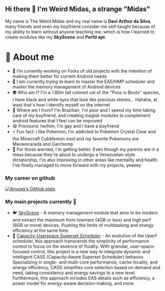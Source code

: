 ## Hi there 👋 I'm Weird Midas, a strange "Midas"

My name is The Weird Midas and my real name is **Davi Arthur da Silva**, many friends and even my boyfriend consider me self-taught because of my ability to learn without anyone teaching me, which is how I learned to create modules like my **SkyScene** and **Perfd opt**.

# 🫠 About me

- 🔭 I’m currently working on Forks of old projects with the intention of making them better for current Android needs
- 🌱 I am currently trying to learn to master the EAS/HMP scheduler and master the memory management of Android devices
- 👽 Who am I? I'm a 1.80m tall colored cat of the "Puss in Boots" species, I have black and white eyes that look like precious stones... Hahaha, at least that's how I identify myself on the internet
- 👣 Where am I from? I'm Brazilian, I'm poor and I spend my time taking care of my boyfriend, and creating magisk modules to complement android features that I feel can be improved
- 😄 Pronouns: he/him, I'm gay and I have a boyfriend
- ⚡ Fun fact: I like Pokemon, I'm addicted to Pokemon Crystal Clear and the Minecraft Cubblemon mod and my favorite Pokemons are Meowscarada and Garchomp
- 🥰 For those worried, I'm getting better. Even though my parents are in a mess because they're about to undergo a Venezuelan-style dictatorship, I'm also improving in other areas like mentality and health. I've finally managed to move forward with my projects, yeeeey
  
### My career on github
[![Anurag's GitHub stats](https://github-readme-stats.vercel.app/api?username=weirdmidas)](https://github.com/anuraghazra/github-readme-stats)

### My main projects currently 🥱
- 🐦 [SkyScene](https://github.com/WeirdMidas/SkyScene-Addon) - A memory management module that aims to be modern and extract the maximum from lowmem (4GB or less) and high perf (6GB or more) devices. Pushing the limits of multitasking and energy efficiency at the same time.
- 🐣 [Capacity-Userspace Superset Scheduler](https://github.com/WeirdMidas/UperfCapacity) - An evolution of the Uperf scheduler, this approach transcends the simplicity of performance control to focus on the essence of fluidity. With granular, user-space-focused control, this project is a new way to integrate dynamic and intelligent CASS (Capacity-Aware Superset Scheduler) behavior. Specializing in single- and multi-core performance, cache locality, and energy efficiency, CASS simplifies core selection based on demand and need, taking consistency and energy savings to a new level. Furthermore, this approach includes EAS details such as efficiency, a power model for energy-aware decision-making, and more.
